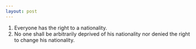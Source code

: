 ```yaml
---
layout: post
---
```


1. Everyone has the right to a nationality.
2. No one shall be arbitrarily deprived of his nationality nor denied the right
   to change his nationality.
